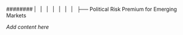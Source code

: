 ######## |   |   |   |   |   |   |   ├── Political Risk Premium for Emerging Markets

*Add content here*